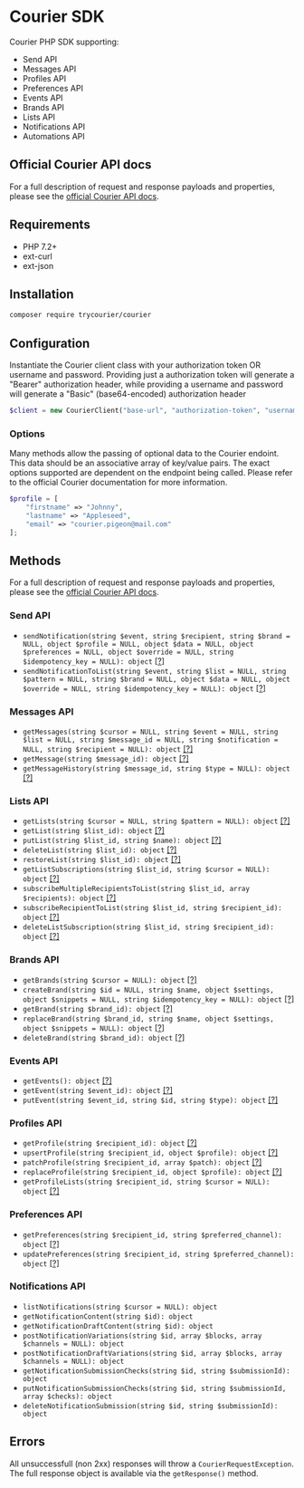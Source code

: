 # Courier SDK

Courier PHP SDK supporting:

- Send API
- Messages API
- Profiles API
- Preferences API
- Events API
- Brands API
- Lists API
- Notifications API
- Automations API

## Official Courier API docs

For a full description of request and response payloads and properties, please see the [official Courier API docs](https://docs.courier.com/reference).

## Requirements

- PHP 7.2+
- ext-curl
- ext-json

## Installation

```bash
composer require trycourier/courier
```

## Configuration

Instantiate the Courier client class with your authorization token OR username and password. Providing just a authorization token will generate a "Bearer" authorization header, while providing a username and password will generate a "Basic" (base64-encoded) authorization header

```php
$client = new CourierClient("base-url", "authorization-token", "username", "password");
```

### Options

Many methods allow the passing of optional data to the Courier endoint. This data should be an associative array of key/value pairs. The exact options supported are dependent on the endpoint being called. Please refer to the official Courier documentation for more information.

```php
$profile = [
	"firstname" => "Johnny",
	"lastname" => "Appleseed",
	"email" => "courier.pigeon@mail.com"
];
```

## Methods

For a full description of request and response payloads and properties, please see the [official Courier API docs](https://docs.courier.com/reference).

### Send API

- `sendNotification(string $event, string $recipient, string $brand = NULL, object $profile = NULL, object $data = NULL, object $preferences = NULL, object $override = NULL, string $idempotency_key = NULL): object` [[?]](https://docs.courier.com/reference/send-api#sendmessage)
- `sendNotificationToList(string $event, string $list = NULL, string $pattern = NULL, string $brand = NULL, object $data = NULL, object $override = NULL, string $idempotency_key = NULL): object` [[?]](https://docs.courier.com/reference/send-api#sendlist)

### Messages API

- `getMessages(string $cursor = NULL, string $event = NULL, string $list = NULL, string $message_id = NULL, string $notification = NULL, string $recipient = NULL): object` [[?]](https://docs.courier.com/reference/messages-api#getmessages)
- `getMessage(string $message_id): object` [[?]](https://docs.courier.com/reference/messages-api#getmessagebyid)
- `getMessageHistory(string $message_id, string $type = NULL): object` [[?]](https://docs.courier.com/reference/messages-api#getmessagehistorybyid)

### Lists API

- `getLists(string $cursor = NULL, string $pattern = NULL): object` [[?]](https://docs.courier.com/reference/lists-api#getlists)
- `getList(string $list_id): object` [[?]](https://docs.courier.com/reference/lists-api#getlist)
- `putList(string $list_id, string $name): object` [[?]](https://docs.courier.com/reference/lists-api#putlist)
- `deleteList(string $list_id): object` [[?]](https://docs.courier.com/reference/lists-api#deletelist)
- `restoreList(string $list_id): object` [[?]](https://docs.courier.com/reference/lists-api#putlistrestore)
- `getListSubscriptions(string $list_id, string $cursor = NULL): object` [[?]](https://docs.courier.com/reference/lists-api#getlistsubscriptions)
- `subscribeMultipleRecipientsToList(string $list_id, array $recipients): object` [[?]](https://docs.courier.com/reference/lists-api#createlistsubscriptions)
- `subscribeRecipientToList(string $list_id, string $recipient_id): object` [[?]](https://docs.courier.com/reference/lists-api#putlistsubscription)
- `deleteListSubscription(string $list_id, string $recipient_id): object` [[?]](https://docs.courier.com/reference/lists-api#deletelistsubscription)

### Brands API

- `getBrands(string $cursor = NULL): object` [[?]](https://docs.courier.com/reference/brands-api#getbrands)
- `createBrand(string $id = NULL, string $name, object $settings, object $snippets = NULL, string $idempotency_key = NULL): object` [[?]](https://docs.courier.com/reference/brands-api#createbrand)
- `getBrand(string $brand_id): object` [[?]](https://docs.courier.com/reference/brands-api#getbrand)
- `replaceBrand(string $brand_id, string $name, object $settings, object $snippets = NULL): object` [[?]](https://docs.courier.com/reference/brands-api#replacebrand)
- `deleteBrand(string $brand_id): object` [[?]](https://docs.courier.com/reference/brands-api#deletebrand)

### Events API

- `getEvents(): object` [[?]](https://docs.courier.com/reference/events-api#getevents)
- `getEvent(string $event_id): object` [[?]](https://docs.courier.com/reference/events-api#geteventbyid)
- `putEvent(string $event_id, string $id, string $type): object` [[?]](https://docs.courier.com/reference/events-api#replaceeventbyid)

### Profiles API

- `getProfile(string $recipient_id): object` [[?]](https://docs.courier.com/reference/profiles-api#getprofilebyrecipientid)
- `upsertProfile(string $recipient_id, object $profile): object` [[?]](https://docs.courier.com/reference/profiles-api#mergeprofilebyrecipientid)
- `patchProfile(string $recipient_id, array $patch): object` [[?]](https://docs.courier.com/reference/profiles-api#patchprofilebyrecipientid)
- `replaceProfile(string $recipient_id, object $profile): object` [[?]](https://docs.courier.com/reference/profiles-api#replaceprofilebyrecipientid)
- `getProfileLists(string $recipient_id, string $cursor = NULL): object` [[?]](https://docs.courier.com/reference/profiles-api#getlistsforprofilebyrecipientid)

### Preferences API

- `getPreferences(string $recipient_id, string $preferred_channel): object` [[?]](https://docs.courier.com/reference#get-preferencesrecipient_id)
- `updatePreferences(string $recipient_id, string $preferred_channel): object` [[?]](https://docs.courier.com/reference#put-preferencesrecipient_id)

### Notifications API

- `listNotifications(string $cursor = NULL): object`
- `getNotificationContent(string $id): object`
- `getNotificationDraftContent(string $id): object`
- `postNotificationVariations(string $id, array $blocks, array $channels = NULL): object`
- `postNotificationDraftVariations(string $id, array $blocks, array $channels = NULL): object`
- `getNotificationSubmissionChecks(string $id, string $submissionId): object`
- `putNotificationSubmissionChecks(string $id, string $submissionId, array $checks): object`
- `deleteNotificationSubmission(string $id, string $submissionId): object`

## Errors

All unsuccessfull (non 2xx) responses will throw a `CourierRequestException`. The full response object is available via the `getResponse()` method.

